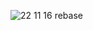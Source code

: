 ![22 11 16 rebase](https://user-images.githubusercontent.com/112995589/202067683-a386594c-05de-4888-985a-e857523ba775.PNG)
